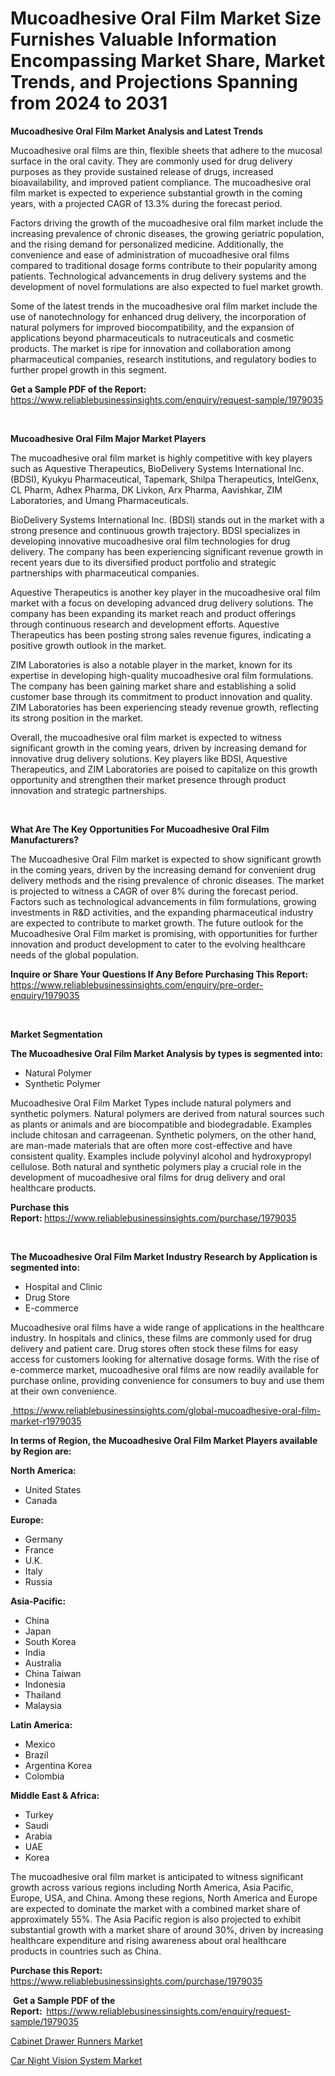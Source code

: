 <p><h1>Mucoadhesive Oral Film Market Size Furnishes Valuable Information Encompassing Market Share, Market Trends, and Projections Spanning from 2024 to 2031</h1></p><p><strong>Mucoadhesive Oral Film Market Analysis and Latest Trends</strong></p>
<p><p>Mucoadhesive oral films are thin, flexible sheets that adhere to the mucosal surface in the oral cavity. They are commonly used for drug delivery purposes as they provide sustained release of drugs, increased bioavailability, and improved patient compliance. The mucoadhesive oral film market is expected to experience substantial growth in the coming years, with a projected CAGR of 13.3% during the forecast period.</p><p>Factors driving the growth of the mucoadhesive oral film market include the increasing prevalence of chronic diseases, the growing geriatric population, and the rising demand for personalized medicine. Additionally, the convenience and ease of administration of mucoadhesive oral films compared to traditional dosage forms contribute to their popularity among patients. Technological advancements in drug delivery systems and the development of novel formulations are also expected to fuel market growth.</p><p>Some of the latest trends in the mucoadhesive oral film market include the use of nanotechnology for enhanced drug delivery, the incorporation of natural polymers for improved biocompatibility, and the expansion of applications beyond pharmaceuticals to nutraceuticals and cosmetic products. The market is ripe for innovation and collaboration among pharmaceutical companies, research institutions, and regulatory bodies to further propel growth in this segment.</p></p>
<p><strong>Get a Sample PDF of the Report:&nbsp;</strong> <a href="https://www.reliablebusinessinsights.com/enquiry/request-sample/1979035">https://www.reliablebusinessinsights.com/enquiry/request-sample/1979035</a></p>
<p>&nbsp;</p>
<p><strong>Mucoadhesive Oral Film Major Market Players</strong></p>
<p><p>The mucoadhesive oral film market is highly competitive with key players such as Aquestive Therapeutics, BioDelivery Systems International Inc. (BDSI), Kyukyu Pharmaceutical, Tapemark, Shilpa Therapeutics, IntelGenx, CL Pharm, Adhex Pharma, DK Livkon, Arx Pharma, Aavishkar, ZIM Laboratories, and Umang Pharmaceuticals.</p><p>BioDelivery Systems International Inc. (BDSI) stands out in the market with a strong presence and continuous growth trajectory. BDSI specializes in developing innovative mucoadhesive oral film technologies for drug delivery. The company has been experiencing significant revenue growth in recent years due to its diversified product portfolio and strategic partnerships with pharmaceutical companies.</p><p>Aquestive Therapeutics is another key player in the mucoadhesive oral film market with a focus on developing advanced drug delivery solutions. The company has been expanding its market reach and product offerings through continuous research and development efforts. Aquestive Therapeutics has been posting strong sales revenue figures, indicating a positive growth outlook in the market.</p><p>ZIM Laboratories is also a notable player in the market, known for its expertise in developing high-quality mucoadhesive oral film formulations. The company has been gaining market share and establishing a solid customer base through its commitment to product innovation and quality. ZIM Laboratories has been experiencing steady revenue growth, reflecting its strong position in the market.</p><p>Overall, the mucoadhesive oral film market is expected to witness significant growth in the coming years, driven by increasing demand for innovative drug delivery solutions. Key players like BDSI, Aquestive Therapeutics, and ZIM Laboratories are poised to capitalize on this growth opportunity and strengthen their market presence through product innovation and strategic partnerships.</p></p>
<p>&nbsp;</p>
<p><strong>What Are The Key Opportunities For Mucoadhesive Oral Film Manufacturers?</strong></p>
<p><p>The Mucoadhesive Oral Film market is expected to show significant growth in the coming years, driven by the increasing demand for convenient drug delivery methods and the rising prevalence of chronic diseases. The market is projected to witness a CAGR of over 8% during the forecast period. Factors such as technological advancements in film formulations, growing investments in R&D activities, and the expanding pharmaceutical industry are expected to contribute to market growth. The future outlook for the Mucoadhesive Oral Film market is promising, with opportunities for further innovation and product development to cater to the evolving healthcare needs of the global population.</p></p>
<p><strong>Inquire or Share Your Questions If Any Before Purchasing This Report:</strong> <a href="https://www.reliablebusinessinsights.com/enquiry/pre-order-enquiry/1979035">https://www.reliablebusinessinsights.com/enquiry/pre-order-enquiry/1979035</a></p>
<p>&nbsp;</p>
<p><strong>Market Segmentation</strong></p>
<p><strong>The Mucoadhesive Oral Film Market Analysis by types is segmented into:</strong></p>
<p><ul><li>Natural Polymer</li><li>Synthetic Polymer</li></ul></p>
<p><p>Mucoadhesive Oral Film Market Types include natural polymers and synthetic polymers. Natural polymers are derived from natural sources such as plants or animals and are biocompatible and biodegradable. Examples include chitosan and carrageenan. Synthetic polymers, on the other hand, are man-made materials that are often more cost-effective and have consistent quality. Examples include polyvinyl alcohol and hydroxypropyl cellulose. Both natural and synthetic polymers play a crucial role in the development of mucoadhesive oral films for drug delivery and oral healthcare products.</p></p>
<p><strong>Purchase this Report:&nbsp;</strong><a href="https://www.reliablebusinessinsights.com/purchase/1979035">https://www.reliablebusinessinsights.com/purchase/1979035</a></p>
<p>&nbsp;</p>
<p><strong>The Mucoadhesive Oral Film Market Industry Research by Application is segmented into:</strong></p>
<p><ul><li>Hospital and Clinic</li><li>Drug Store</li><li>E-commerce</li></ul></p>
<p><p>Mucoadhesive oral films have a wide range of applications in the healthcare industry. In hospitals and clinics, these films are commonly used for drug delivery and patient care. Drug stores often stock these films for easy access for customers looking for alternative dosage forms. With the rise of e-commerce market, mucoadhesive oral films are now readily available for purchase online, providing convenience for consumers to buy and use them at their own convenience.</p></p>
<p><a href="https://www.reliablebusinessinsights.com/global-mucoadhesive-oral-film-market-r1979035">&nbsp;https://www.reliablebusinessinsights.com/global-mucoadhesive-oral-film-market-r1979035</a></p>
<p><strong>In terms of Region, the Mucoadhesive Oral Film Market Players available by Region are:</strong></p>
<p>
    <p> <strong> North America: </strong>
        <ul>
            <li>United States</li>
            <li>Canada</li>
        </ul>
        </p> 
    <p> <strong> Europe: </strong>
        <ul>
            <li>Germany</li>
            <li>France</li>
            <li>U.K.</li>
            <li>Italy</li>
            <li>Russia</li>
        </ul>
        </p> 
    <p> <strong> Asia-Pacific: </strong>
        <ul>
            <li>China</li>
            <li>Japan</li>
            <li>South Korea</li>
            <li>India</li>
            <li>Australia</li>
            <li>China Taiwan</li>
            <li>Indonesia</li>
            <li>Thailand</li>
            <li>Malaysia</li>
        </ul>
        </p> 
    <p> <strong> Latin America: </strong>
        <ul>
            <li>Mexico</li>
            <li>Brazil</li>
            <li>Argentina Korea</li>
            <li>Colombia</li>
        </ul>
        </p> 
    <p> <strong> Middle East & Africa: </strong>
        <ul>
            <li>Turkey</li>
            <li>Saudi</li>
            <li>Arabia</li>
            <li>UAE</li>
            <li>Korea</li>
        </ul>
    </p>
    </p>
<p><p>The mucoadhesive oral film market is anticipated to witness significant growth across various regions including North America, Asia Pacific, Europe, USA, and China. Among these regions, North America and Europe are expected to dominate the market with a combined market share of approximately 55%. The Asia Pacific region is also projected to exhibit substantial growth with a market share of around 30%, driven by increasing healthcare expenditure and rising awareness about oral healthcare products in countries such as China.</p></p>
<p><strong>Purchase this Report: </strong><a href="https://www.reliablebusinessinsights.com/purchase/1979035">https://www.reliablebusinessinsights.com/purchase/1979035</a></p>
<p>&nbsp;<strong>Get a Sample PDF of the Report:&nbsp;&nbsp;</strong><a href="https://www.reliablebusinessinsights.com/enquiry/request-sample/1979035">https://www.reliablebusinessinsights.com/enquiry/request-sample/1979035</a></p>
<p><strong></strong></p>
<p><p><a href="https://github.com/jasminebabez/Market-Research-Report-List-1/blob/main/cabinet-drawer-runners-market.md">Cabinet Drawer Runners Market</a></p><p><a href="https://view.publitas.com/reportprime-1/car-night-vision-system-market-forecast-global-market-trends-and-analysis-from-2024-to-2031-covered-in-114-pages/">Car Night Vision System Market</a></p></p>